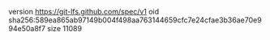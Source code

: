 version https://git-lfs.github.com/spec/v1
oid sha256:589ea865ab97149b004f498aa763144659cfc7e24cfae3b36ae70e994e50a8f7
size 11089
